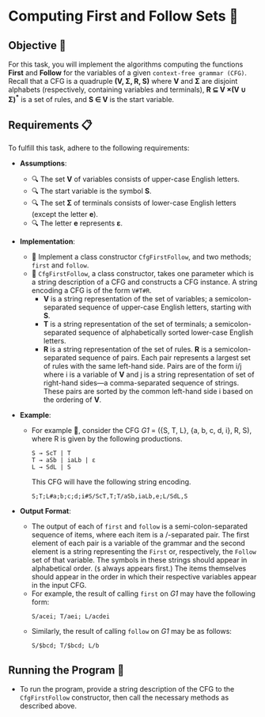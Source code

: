 # Computing First and Follow Sets 📝

## Objective 🎯

For this task, you will implement the algorithms computing the functions **First** and **Follow** for the variables of a given `context-free grammar (CFG)`. Recall that a CFG is a quadruple **(V, Σ, R, S)** where **V** and **Σ** are disjoint alphabets (respectively, containing variables and terminals), **R ⊆ V ×(V ∪ Σ)<sup>*</sup>** is a set of rules, and **S ∈ V** is the start variable.

## Requirements 📋

To fulfill this task, adhere to the following requirements:

- **Assumptions**:
  - 🔍 The set **V** of variables consists of upper-case English letters.
  - 🔍 The start variable is the symbol **S**.
  - 🔍 The set **Σ** of terminals consists of lower-case English letters (except the letter **e**).
  - 🔍 The letter **e** represents **ε**.

- **Implementation**:
  - 📌 Implement a class constructor `CfgFirstFollow`, and two methods; `first` and `follow`.
  - 📌 `CfgFirstFollow`, a class constructor, takes one parameter which is a string description of a CFG and constructs a CFG instance. A string encoding a CFG is of the form `V#T#R`.
    - **V** is a string representation of the set of variables; a semicolon-separated sequence of upper-case English letters, starting with **S**.
    - **T** is a string representation of the set of terminals; a semicolon-separated sequence of alphabetically sorted lower-case English letters.
    - **R** is a string representation of the set of rules. **R** is a semicolon-separated sequence of pairs. Each pair represents a largest set of rules with the same left-hand side. Pairs are of the form i/j where i is a variable of **V** and j is a string representation of set of right-hand sides—a comma-separated sequence of strings. These pairs are sorted by the common left-hand side i based on the ordering of **V**.

- **Example**:
  - For example 🌟, consider the CFG _G1_ = ({S, T, L}, {a, b, c, d, i}, R, S), where R is given by the following productions.
    ```
    S → ScT | T
    T → aSb | iaLb | ε
    L → SdL | S
    ```
    This CFG will have the following string encoding.
    ```
    S;T;L#a;b;c;d;i#S/ScT,T;T/aSb,iaLb,e;L/SdL,S
    ```

- **Output Format**:
  - The output of each of `first` and `follow` is a semi-colon-separated sequence of items, where each item is a /-separated pair. The first element of each pair is a variable of the grammar and the second element is a string representing the `First` or, respectively, the `Follow` set of that variable. The symbols in these strings should appear in alphabetical order. (`$` always appears first.) The items themselves should appear in the order in which their respective variables appear in the input CFG.
  - For example, the result of calling `first` on _G1_ may have the following form:
    ```
    S/acei; T/aei; L/acdei
    ```
  - Similarly, the result of calling `follow` on _G1_ may be as follows:
    ```
    S/$bcd; T/$bcd; L/b
    ```

## Running the Program 🚀

- To run the program, provide a string description of the CFG to the `CfgFirstFollow` constructor, then call the necessary methods as described above.
